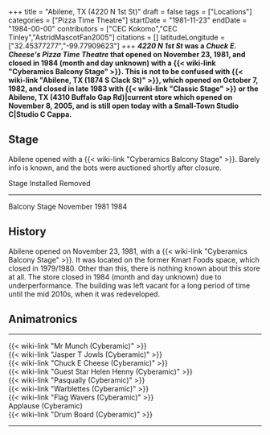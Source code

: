 +++
title = "Abilene, TX (4220 N 1st St)"
draft = false
tags = ["Locations"]
categories = ["Pizza Time Theatre"]
startDate = "1981-11-23"
endDate = "1984-00-00"
contributors = ["CEC Kokomo","CEC Tinley","AstridMascotFan2005"]
citations = []
latitudeLongitude = ["32.45377277","-99.77909623"]
+++
***4220 N 1st St* was a *Chuck E. Cheese's Pizza Time Theatre* that opened on November 23, 1981, and closed in 1984 (month and day unknown) with a {{< wiki-link "Cyberamics Balcony Stage" >}}.
This is not to be confused with {{< wiki-link "Abilene, TX (1874 S Clack St)" >}}, which opened on October 7, 1982, and closed in late 1983 with {{< wiki-link "Classic Stage" >}} or the Abilene, TX (4310 Buffalo Gap Rd)|current store which opened on November 8, 2005, and is still open today with a Small-Town Studio C|Studio C Cappa.**

## Stage

Abilene opened with a {{< wiki-link "Cyberamics Balcony Stage" >}}. Barely info is known, and the bots were auctioned shortly after closure.

  Stage           Installed       Removed
  --------------- --------------- ---------
  Balcony Stage   November 1981   1984

## History

Abilene opened on November 23, 1981, with a {{< wiki-link "Cyberamics Balcony Stage" >}}. It was located on the former Kmart Foods space, which closed in 1979/1980. Other than this, there is nothing known about this store at all. The store closed in 1984 (month and day unknown) due to underperformance. The building was left vacant for a long period of time until the mid 2010s, when it was redeveloped.

## Animatronics

  ------------------------------------------------------------ -- -- --
  {{< wiki-link "Mr Munch (Cyberamic)" >}}                       
  {{< wiki-link "Jasper T Jowls (Cyberamic)" >}}                 
  {{< wiki-link "Chuck E Cheese (Cyberamic)" >}}                 
  {{< wiki-link "Guest Star Helen Henny (Cyberamic)" >}}         
  {{< wiki-link "Pasqually (Cyberamic)" >}}                      
  {{< wiki-link "Warblettes (Cyberamic)" >}}                     
  {{< wiki-link "Flag Wavers (Cyberamic)" >}}                    
  Applause (Cyberamic)                                               
  {{< wiki-link "Drum Board (Cyberamic)" >}}                     
  ------------------------------------------------------------ -- -- --
